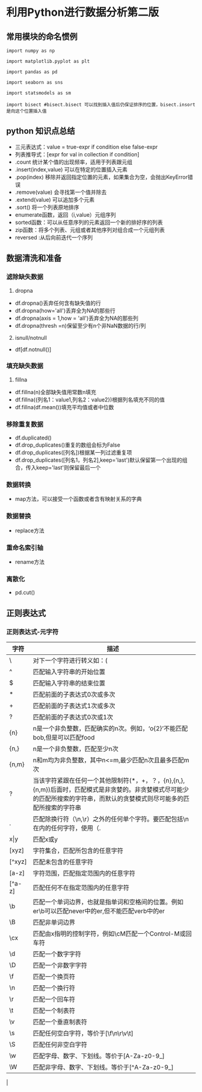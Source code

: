 # 利用Python进行数据分析第二版
## 常用模块的命名惯例
```
import numpy as np

import matplotlib.pyplot as plt

import pandas as pd

import seaborn as sns

import statsmodels as sm

import bisect #bisect.bisect 可以找到插入值后仍保证排序的位置，bisect.insort是向这个位置插入值
```
## python 知识点总结

-  三元表达式：value = true-expr if condition else false-expr
- 列表推导式：[expr for val in collection if condition]
- .count 统计某个值的出现频率，适用于列表跟元组
- .insert(index,value) 可以在特定的位置插入元素
- .pop(index) 移除并返回指定位置的元素，如果集合为空，会抛出KeyError错误
- .remove(value) 会寻找第一个值并除去
- .extend(value) 可以追加多个元素
- .sort() 将一个列表原地排序
- enumerate函数，返回（i,value）元组序列
- sorted函数：可以从任意序列的元素返回一个新的排好序的列表
- zip函数：将多个列表、元组或者其他序列对组合成一个元组列表
- reversed :从后向前迭代一个序列
## 数据清洗和准备
### 滤除缺失数据
1. dropna  
- df.dropna()丢弃任何含有缺失值的行
- df.dropna(how='all')丢弃全为NA的那些行
- df.dropna(axis = 1,how = 'all')丢弃全为NA的那些列
- df.dropna(thresh =n)保留至少有n个非NaN数据的行/列
2. isnull/notnull
- df\[df.notnull()]
### 填充缺失数据
1. fillna
- df.fillna(n)全部缺失值用常数n填充
- df.fillna({列名1：value1,列名2：value2})根据列名填充不同的值
- df.fillna(df.mean())填充平均值或者中位数
### 移除重复数据
 - df.duplicated()
 - df.drop_duplicates()重复的数组会标为False
 - df.drop_duplicates([列名])根据某一列过滤重复项
 - df.drop_duplicates(\[列名1，列名2],keep='last')默认保留第一个出现的组合，传入keep='last'则保留最后一个
### 数据转换
- map方法，可以接受一个函数或者含有映射关系的字典
### 数据替换
- replace方法
### 重命名索引轴
- rename方法
### 离散化
- pd.cut()
## 正则表达式
### 正则表达式-元字符
|字符|描述|
|---|---|
|\  |对下一个字符进行转义如：\(|
|^  |匹配输入字符串的开始位置|
|$  |匹配输入字符串的结束位置|
|*  |匹配前面的子表达式0次或多次|
|+  |匹配前面的子表达式1次或多次|
|?  |匹配前面的子表达式0次或1次|
|{n}|n是一个非负整数，匹配确实的n次。例如，‘o{2}’不能匹配bob,但是可以匹配food|
|{n,}|n是一个非负整数，匹配至少n次|
|{n,m}|n和m均为非负整数，其中n<=m,最少匹配n次且最多匹配m次|
|?  |当该字符紧跟在任何一个其他限制符(\*，+，？，{n},{n,},{n,m})后面时，匹配模式是非贪婪的。非贪婪模式尽可能少的匹配所搜索的字符串，而默认的贪婪模式则尽可能多的匹配所搜索的字符串|
|.  |匹配除换行符（\n,\r）之外的任何单个字符。要匹配包括\n在内的任何字符，使用（.|\n）的模式|
|x\|y|匹配x或y|
|\[xyz]|字符集合，匹配所包含的任意字符|
|\[^xyz]|匹配未包含的任意字符|
|\[a-z]|字符范围，匹配指定范围内的任意字符|
|\[^a-z]|匹配任何不在指定范围内的任意字符|
|\b |匹配一个单词边界，也就是指单词和空格间的位置。例如er\b可以匹配never中的er,但不能匹配verb中的er|
|\B |匹配非单词边界|
|\cx|匹配由x指明的控制字符，例如\cM匹配一个Control-M或回车符|
|\d |匹配一个数字字符|
|\D |匹配一个非数字字符|
|\f |匹配一个换页符|
|\n |匹配一个换行符|
|\r |匹配一个回车符|
|\t |匹配一个制表符|
|\v |匹配一个垂直制表符|
|\s |匹配任何空白字符，等价于\[\f\n\r\v\t]|
|\S |匹配任何非空白字符|
|\w |匹配字母、数字、下划线。等价于\[A-Za-z0-9_]|
|\W |匹配非字母、数字、下划线。等价于\[^A-Za-z0-9_]|
|








